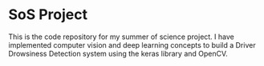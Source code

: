 # SoS Project 
This is the code repository for my summer of science project. I have implemented computer vision and deep learning concepts to build a Driver Drowsiness Detection system using the keras library and OpenCV.
